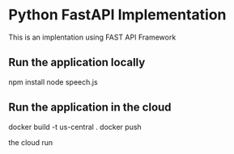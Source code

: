 # Python FastAPI Implementation

This is an implentation using FAST API Framework 


## Run the application locally
npm install
node speech.js

## Run the application in the cloud 
docker build -t us-central .
docker push 

the cloud run 
